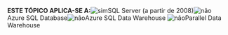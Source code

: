 <Token>**ESTE TÓPICO APLICA-SE A:**![sim](media/yes.png)SQL Server (a partir de 2008)![não](media/no.png)Azure SQL Database![não](media/no.png)Azure SQL Data Warehouse ![não](media/no.png)Parallel Data Warehouse </Token>

